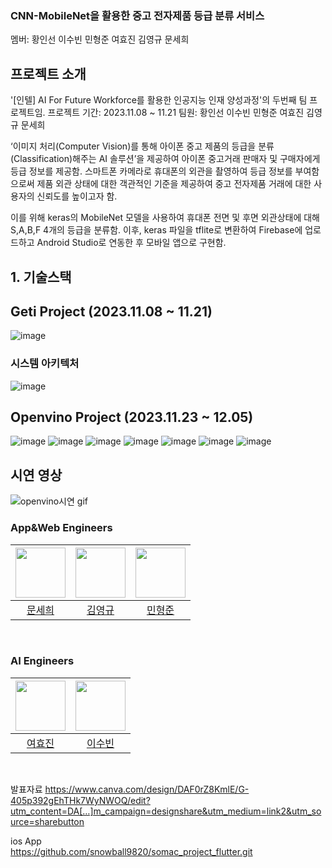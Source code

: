 ### CNN-MobileNet을 활용한 중고 전자제품 등급 분류 서비스 
멤버: 황인선 이수빈 민형준 여효진 김영규 문세희
## 프로젝트 소개

'[인텔] AI For Future Workforce를 활용한 인공지능 인재 양성과정'의 두번째 팀 프로젝트임.
프로젝트 기간: 2023.11.08 ~ 11.21
팀원: 황인선 이수빈 민형준 여효진 김영규 문세희

‘이미지 처리(Computer Vision)를 통해 아이폰 중고 제품의 등급을 분류(Classification)해주는 AI 솔루션’을 제공하여 아이폰 중고거래 판매자 및 구매자에게 등급 정보를 제공함.
스마트폰 카메라로 휴대폰의 외관을 촬영하여 등급 정보를 부여함으로써 제품 외관 상태에 대한 객관적인 기준을 제공하여 중고 전자제품 거래에 대한 사용자의 신뢰도를 높이고자 함.

이를 위해 keras의 MobileNet 모델을 사용하여 휴대폰 전면 및 후면 외관상태에 대해 S,A,B,F 4개의 등급을 분류함. 이후, keras 파일을 tflite로 변환하여 Firebase에 업로드하고 Android Studio로 연동한 후 모바일 앱으로 구현함.

## 1. 기술스택

## Geti Project (2023.11.08 ~ 11.21)
![image](https://github.com/narang-geti/geti-project-naranggeti/assets/124758100/25a09a5b-76d0-4ca9-93e0-1d2312cae734)

### 시스템 아키텍처
![image](https://github.com/narang-geti/geti-project-naranggeti/assets/124758100/1d5f02c7-7334-4336-b190-eeac3f0b240c)

## Openvino Project (2023.11.23 ~ 12.05)
![image](https://github.com/narang-geti/geti-project-naranggeti/assets/124758100/f4882427-5da1-4622-a5b4-42348d942345)
![image](https://github.com/narang-geti/geti-project-naranggeti/assets/124758100/f61f50df-346d-4a04-b82a-0bf399e17761)
![image](https://github.com/narang-geti/geti-project-naranggeti/assets/124758100/aa3c7538-0618-499a-9746-8d56ee7c1f99)
![image](https://github.com/narang-geti/geti-project-naranggeti/assets/124758100/0b54359b-942e-4838-a236-e4aebef16b13)
![image](https://github.com/narang-geti/geti-project-naranggeti/assets/124758100/ddb6099a-70a3-4c33-a7e4-12bd954e1a74)
![image](https://github.com/narang-geti/geti-project-naranggeti/assets/124758100/c36a2d28-52a2-4e17-9756-10d8f8e81ea6)
![image](https://github.com/narang-geti/geti-project-naranggeti/assets/124758100/70be4b1a-4ac8-4fd0-9a5a-3efed6f8e743)

## 시연 영상
![openvino시연 gif](https://github.com/narang-geti/geti-project-naranggeti/assets/124758100/20efee7e-0260-4dee-a977-4520ac8ccf94)

### App&Web Engineers
|<img src="https://avatars.githubusercontent.com/u/124758100?v=4" width="80">|<img src="https://avatars.githubusercontent.com/u/139526120?v=4"  width="80">|<img src="https://avatars.githubusercontent.com/u/139526041?v=4" width="80">|
|:---:|:---:|:---:|
|[문세희](https://github.com/snowball9820)|[김영규](https://github.com/CaptinJackLeader)|[민형준](https://github.com/xax219)|
  <br>
  
### AI Engineers
|<img src="https://avatars.githubusercontent.com/u/139525853?v=4" width="80">|<img src="https://avatars.githubusercontent.com/u/139526149?v=4"  width="80">|
|:---:|:---:|
|[여효진](https://github.com/penguinetongtong)|[이수빈](https://github.com/dltnqls3119)|
  <br>


발표자료
https://www.canva.com/design/DAF0rZ8KmlE/G-405p392gEhTHk7WyNWOQ/edit?utm_content=DA[…]m_campaign=designshare&utm_medium=link2&utm_source=sharebutton  

ios App    
https://github.com/snowball9820/somac_project_flutter.git






